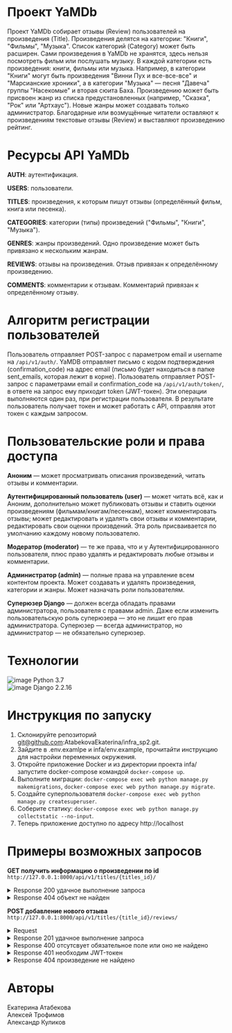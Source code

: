 # Проект YaMDb
Проект YaMDb собирает отзывы (Review) пользователей на произведения (Title). Произведения делятся на категории: "Книги", "Фильмы", "Музыка". Список категорий (Category) может быть расширен.
Сами произведения в YaMDb не хранятся, здесь нельзя посмотреть фильм или послушать музыку.
В каждой категории есть произведения: книги, фильмы или музыка. Например, в категории "Книги" могут быть произведения "Винни Пух и все-все-все" и "Марсианские хроники", а в категории "Музыка" — песня "Давеча" группы "Насекомые" и вторая сюита Баха. Произведению может быть присвоен жанр из списка предустановленных (например, "Сказка", "Рок" или "Артхаус"). Новые жанры может создавать только администратор.
Благодарные или возмущённые читатели оставляют к произведениям текстовые отзывы (Review) и выставляют произведению рейтинг.

# Ресурсы API YaMDb
**AUTH**: аутентификация.

**USERS**: пользователи.

**TITLES**: произведения, к которым пишут отзывы (определённый фильм, книга или песенка).

**CATEGORIES**: категории (типы) произведений ("Фильмы", "Книги", "Музыка").

**GENRES**: жанры произведений. Одно произведение может быть привязано к нескольким жанрам.

**REVIEWS**: отзывы на произведения. Отзыв привязан к определённому произведению.

**COMMENTS**: комментарии к отзывам. Комментарий привязан к определённому отзыву.

# Алгоритм регистрации пользователей
Пользователь отправляет POST-запрос с параметром email и username на `/api/v1/auth/`.
YaMDB отправляет письмо с кодом подтверждения (confirmation_code) на адрес email (письмо будет находиться в папке sent_emails, которая лежит в корне).
Пользователь отправляет POST-запрос с параметрами email и confirmation_code на `/api/v1/auth/token/`, в ответе на запрос ему приходит token (JWT-токен).
Эти операции выполняются один раз, при регистрации пользователя. В результате пользователь получает токен и может работать с API, отправляя этот токен с каждым запросом.

# Пользовательские роли и права доступа
**Аноним** — может просматривать описания произведений, читать отзывы и комментарии.

**Аутентифицированный пользователь (user)** — может читать всё, как и Аноним, дополнительно может публиковать отзывы и ставить оценки произведениям (фильмам/книгам/песенкам), может комментировать отзывы; может редактировать и удалять свои отзывы и комментарии, редактировать свои оценки произвдений. Эта роль присваивается по умолчанию каждому новому пользователю.

**Модератор (moderator)** — те же права, что и у Аутентифицированного пользователя, плюс право удалять и редактировать любые отзывы и комментарии.

**Администратор (admin)** — полные права на управление всем контентом проекта. Может создавать и удалять произведения, категории и жанры. Может назначать роли пользователям.

**Суперюзер Django** — должен всегда обладать правами администратора, пользователя с правами admin. Даже если изменить пользовательскую роль суперюзера — это не лишит его прав администратора. Суперюзер — всегда администратор, но администратор — не обязательно суперюзер.

# Технологии
![image](https://img.shields.io/badge/Python-FFD43B?style=for-the-badge&logo=python&logoColor=blue) Python 3.7<br/>
![image](https://img.shields.io/badge/Django-092E20?style=for-the-badge&logo=django&logoColor=green) Django 2.2.16

# Инструкция по запуску
1. Склонируйте репозиторий git@github.com:AtabekovaEkaterina/infra_sp2.git.
2. Зайдите в .env.examlpe и infa/env.example, прочитайти инструкцию для настройки переменных окружения.
3. Откройте приложение Docker и из директории проекта infa/ запустите docker-compose командой `docker-compose up`.
4. Выполните миграции: `docker-compose exec web python manage.py makemigrations`, `docker-compose exec web python manage.py migrate`.
5. Создайте суперпользователя `docker-compose exec web python manage.py createsuperuser`.
6. Соберите статику: `docker-compose exec web python manage.py collectstatic --no-input`.
7. Теперь приложение доступно по адресу http://localhost

# Примеры возможных запросов
**GET получить информацию о произведении по id**<br>
`http://127.0.0.1:8000/api/v1/titles/{titles_id}/`
<details><summary>Response 200 удачное выполнение запроса</summary>
{<br>
  "id": 0,<br>
  "name": "string",<br>
  "year": 0,<br>
  "rating": 0,<br>
  "description": "string",<br>
  "genre": [<br>
      {<br>
        "name": "string",<br>
        "slug": "string"<br>
      }<br>
  ],<br>
  "category": {<br>
  "name": "string",<br>
  "slug": "string"<br>
  }<br>
}
</details>
<details><summary>Response 404 объект не найден</summary>
{<br>
  "detail": "Страница не найдена."<br>
}
</details>

**POST добавление нового отзыва**<br>
`http://127.0.0.1:8000/api/v1/titles/{title_id}/reviews/`
<details><summary>Request</summary>
{<br>
"text": "string",<br>
"score": 1<br>
}
</details>
<details><summary>Response 201 удачное выполнение запроса</summary>
{<br>
  "id": 0,<br>
  "text": "string",<br>
  "author": "string",<br>
  "score": 1,<br>
  "pub_date": "2019-08-24T14:15:22Z"<br>
}
</details>
<details><summary>Response 400 отсутсвует обязательное поле или оно не найдено</summary>
{<br>
  "score": [<br>
      "Обязательное поле."<br>
  ]<br>
}
</details>
<details><summary>Response 401 необходим JWT-токен</summary>
{<br>
  "detail": "Учетные данные не были предоставлены."<br>
}
</details>
<details><summary>Response 404 произведение не найдено</summary>
{<br>
  "detail": "Страница не найдена."<br>
}
</details>

# Авторы
Екатерина Атабекова<br>
Алексей Трофимов<br>
Александр Куликов<br>
